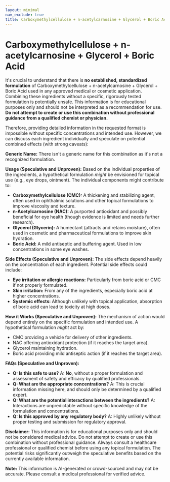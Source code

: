 ```yaml
---
layout: minimal
nav_exclude: true
title: Carboxymethylcellulose + n-acetylcarnosine + Glycerol + Boric Acid
---
```


# Carboxymethylcellulose + n-acetylcarnosine + Glycerol + Boric Acid

It's crucial to understand that there is **no established, standardized formulation** of Carboxymethylcellulose + n-acetylcarnosine + Glycerol + Boric Acid used in any approved medical or cosmetic application.  Combining these ingredients without a specific, rigorously tested formulation is potentially unsafe.  This information is for educational purposes only and should not be interpreted as a recommendation for use.  **Do not attempt to create or use this combination without professional guidance from a qualified chemist or physician.**

Therefore, providing detailed information in the requested format is impossible without specific concentrations and intended use. However, we can discuss each ingredient individually and speculate on potential combined effects (with strong caveats):

**Generic Name:**  There isn't a generic name for this combination as it's not a recognized formulation.

**Usage (Speculative and Unproven):**  Based on the individual properties of the ingredients, a hypothetical formulation *might* be envisioned for topical use (e.g., eye drops, ointment).  The individual components might contribute to:

* **Carboxymethylcellulose (CMC):** A thickening and stabilizing agent, often used in ophthalmic solutions and other topical formulations to improve viscosity and texture.
* **n-Acetylcarnosine (NAC):**  A purported antioxidant and possibly beneficial for eye health (though evidence is limited and needs further research).
* **Glycerol (Glycerin):** A humectant (attracts and retains moisture), often used in cosmetic and pharmaceutical formulations to improve skin hydration.
* **Boric Acid:**  A mild antiseptic and buffering agent.  Used in low concentrations in some eye washes.


**Side Effects (Speculative and Unproven):** The side effects depend heavily on the concentration of each ingredient. Potential side effects could include:

* **Eye irritation or allergic reactions:** Particularly from boric acid or CMC if not properly formulated.
* **Skin irritation:** From any of the ingredients, especially boric acid at higher concentrations.
* **Systemic effects:** Although unlikely with topical application, absorption of boric acid can lead to toxicity at high doses.


**How it Works (Speculative and Unproven):** The mechanism of action would depend entirely on the specific formulation and intended use.  A hypothetical formulation *might* act by:

* CMC providing a vehicle for delivery of other ingredients.
* NAC offering antioxidant protection (if it reaches the target area).
* Glycerol maintaining hydration.
* Boric acid providing mild antiseptic action (if it reaches the target area).


**FAQs (Speculative and Unproven):**

* **Q: Is this safe to use?** A:  **No**, without a proper formulation and assessment of safety and efficacy by qualified professionals.
* **Q: What are the appropriate concentrations?** A:  This is crucial information missing here, and should only be determined by a qualified expert.
* **Q: What are the potential interactions between the ingredients?** A:  Interactions are unpredictable without specific knowledge of the formulation and concentrations.
* **Q: Is this approved by any regulatory body?** A:  Highly unlikely without proper testing and submission for regulatory approval.



**Disclaimer:**  This information is for educational purposes only and should not be considered medical advice. Do not attempt to create or use this combination without professional guidance. Always consult a healthcare professional or qualified chemist before using any topical formulation.  The potential risks significantly outweigh the speculative benefits based on the currently available information.


**Note:** This information is AI-generated or crowd-sourced and may not be accurate. Please consult a medical professional for verified advice.